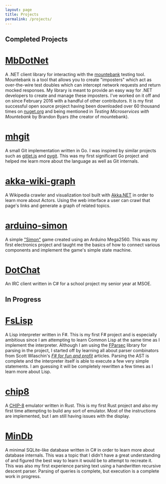 ```yaml
---
layout: page
title: Projects
permalink: /projects/
---
```


## Completed Projects 

# [MbDotNet][mbdotnet]

A .NET client library for interacting with the [mountebank][mb] testing tool. Mountebank is a tool that allows you to create "imposters" which act as over-the-wire test doubles which can intercept network requests and return mocked responses. My library is meant to provide an easy way for .NET developers to create and manage these imposters. I've worked on it off and on since February 2016 with a handful of other contributors. It is my first successful open source project having been downloaded over 60 thousand times on [nuget.org][mb-nuget] and being mentioned in _Testing Microservices with Mountebank_ by Brandon Byars (the creator of mountebank).

# [mhgit][mhgit]

A small Git implementation written in Go. I was inspired by similar projects such as [gitlet.js][gitlet] and [pygit][pygit]. This was my first significant Go project and helped me learn more about the language as well as Git internals.

# [akka-wiki-graph][akkawiki]

A Wikipedia crawler and visualization tool built with [Akka.NET][akkanet] in order to learn more about Actors. Using the web interface a user can crawl that page's links and generate a graph of related topics.

# [arduino-simon][arduino-simon]

A simple ["Simon"][simon] game created using an Arduino Mega2560. This was my first electronics project and taught me the basics of how to connect various components and implement the game's simple state machine.

# [DotChat][dotchat]

An IRC client written in C# for a school project my senior year at MSOE.

## In Progress

# [FsLisp][fslisp]

A Lisp interpreter written in F#. This is my first F# project and is especially ambitious since I am attempting to learn Common Lisp at the same time as I implement the interpreter. Although I am using the [FParsec][fparsec] library for parsing in the project, I started off by learning all about parser combinators from Scott Wlaschin's [_F# for fun and profit_][parser] articles. Parsing the AST is complete and the interpreter itself is able to execute a few very simple statements. I am guessing it will be completely rewritten a few times as I learn more about Lisp.

# [chip8][chip8]

A [CHIP-8][chip8-wiki] emulator written in Rust. This is my first Rust project and also my first time attempting to build any sort of emulator. Most of the instructions are implemented, but I am still having issues with the display.

# [MinDb][mindb]

A minimal SQLite-like database written in C# in order to learn more about database internals. This was a topic that I didn't have a great understanding of and figured the best way to learn it would be to attempt to recreate it. This was also my first experience parsing text using a handwritten recursive descent parser. Parsing of queries is complete, but execution is a complete work in progress.


[mbdotnet]: https://github.com/mattherman/MbDotNet
[mb]: https://www.mbtest.org
[mb-nuget]: https://www.nuget.org/packages/MbDotNet

[mhgit]: https://github.com/mattherman/mhgit
[gitlet]: http://gitlet.maryrosecook.com/
[pygit]: https://benhoyt.com/writings/pygit/

[akkawiki]: https://github.com/mattherman/akka-wiki-graph
[akkanet]: https://getakka.net/

[arduino-simon]: https://github.com/mattherman/arduino-simon
[simon]: https://en.wikipedia.org/wiki/Simon_(game)

[dotchat]: https://github.com/mattherman/DotChat

[fslisp]: https://github.com/mattherman/fslisp
[fparsec]: http://www.quanttec.com/fparsec/
[parser]: https://fsharpforfunandprofit.com/posts/understanding-parser-combinators/

[chip8]: https://github.com/mattherman/chip8
[chip8-wiki]: https://en.wikipedia.org/wiki/CHIP-8

[mindb]: https://github.com/mattherman/MinDb
